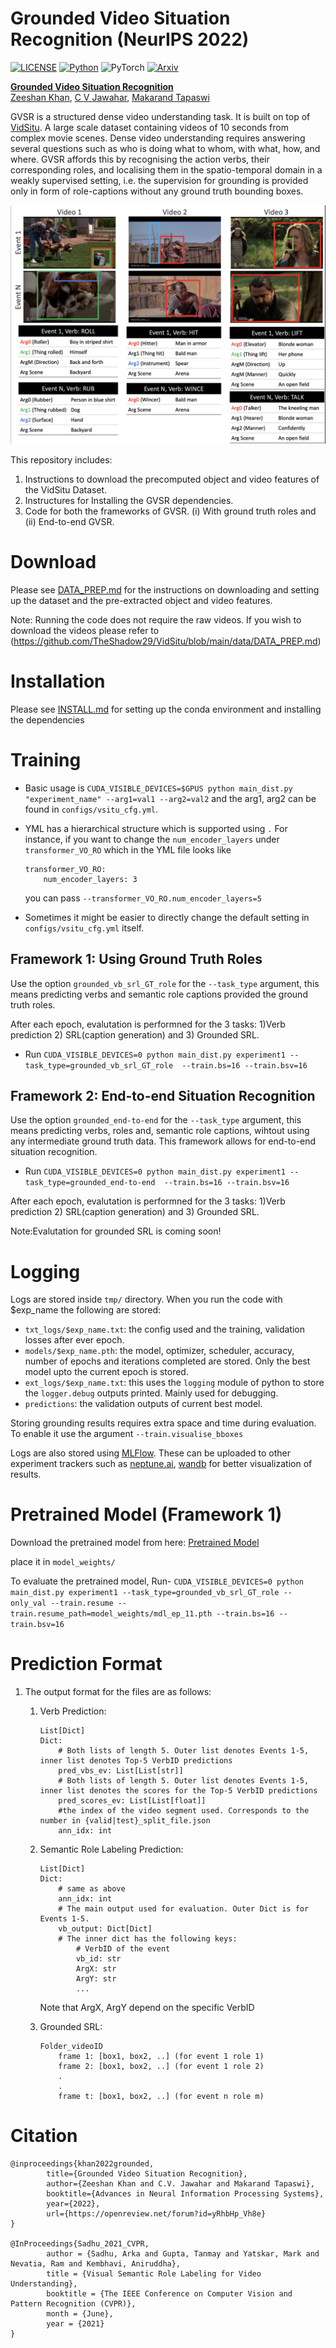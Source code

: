 # Grounded Video Situation Recognition (NeurIPS 2022)

[![LICENSE](https://img.shields.io/badge/license-MIT-green)](https://github.com/zeeshank95/GVSR/blob/master/LICENSE)
[![Python](https://img.shields.io/badge/python-3.6-blue)](https://www.python.org/)
![PyTorch](https://img.shields.io/badge/pytorch-1.5-yellow)
[![Arxiv](https://img.shields.io/badge/Arxiv-2210.10828-purple)](https://arxiv.org/abs/2210.10828)

**[Grounded Video Situation Recognition](https://arxiv.org/abs/2104.00990)**<br>
[Zeeshan Khan](https://zeeshank95.github.io), [C V Jawahar](https://faculty.iiit.ac.in/~jawahar/), [Makarand Tapaswi](https://makarandtapaswi.github.io)

GVSR is a structured dense video understanding task. It is built on top of [VidSitu](https://arxiv.org/abs/2104.00990). A large scale dataset containing videos of 10 seconds from complex movie scenes. Dense video understanding requires answering several questions such as who is doing what to whom, with what, how, and where. GVSR affords this by recognising the action verbs, their corresponding roles, and localising them in the spatio-temporal domain in a weakly supervised setting, i.e. the supervision for grounding is provided only in form of role-captions without any ground truth bounding boxes.

![](./media/teaser_GVSR.jpg)

This repository includes:

1. Instructions to download the precomputed object and video features of the VidSitu Dataset. 
2. Instructures for Installing the GVSR dependencies.
3. Code for both the frameworks of GVSR. (i) With ground truth roles and (ii) End-to-end GVSR.

# Download

Please see [DATA_PREP.md](./data/DATA_PREP.md) for the instructions on downloading and setting up the dataset and the pre-extracted object and video features. 

Note: Running the code does not require the raw videos. If you wish to download the videos please refer to (https://github.com/TheShadow29/VidSitu/blob/main/data/DATA_PREP.md)


# Installation

Please see [INSTALL.md](./INSTALL.md) for setting up the conda environment and installing the dependencies


# Training

- Basic usage is `CUDA_VISIBLE_DEVICES=$GPUS python main_dist.py "experiment_name" --arg1=val1 --arg2=val2` and the arg1, arg2 can be found in `configs/vsitu_cfg.yml`.

- YML has a hierarchical structure which is supported using `.`
    For instance, if you want to change the `num_encoder_layers` under `transformer_VO_RO` which in the YML file looks like
    ```
    transformer_VO_RO:
        num_encoder_layers: 3
    ```
    you can pass `--transformer_VO_RO.num_encoder_layers=5`

- Sometimes it might be easier to directly change the default setting in `configs/vsitu_cfg.yml` itself.

## Framework 1: Using Ground Truth Roles 

Use the option `grounded_vb_srl_GT_role` for the `--task_type` argument, this means predicting verbs and semantic role captions provided the ground truth roles.

After each epoch, evalutation is performned for the 3 tasks: 1)Verb prediction 2) SRL(caption generation) and 3) Grounded SRL. 

- Run `CUDA_VISIBLE_DEVICES=0 python main_dist.py experiment1 --task_type=grounded_vb_srl_GT_role  --train.bs=16 --train.bsv=16`

## Framework 2: End-to-end Situation Recognition

Use the option `grounded_end-to-end` for the `--task_type` argument, this means predicting verbs, roles and, semantic role captions, wihtout using any intermediate ground truth data. This framework allows for end-to-end situation recognition.

- Run `CUDA_VISIBLE_DEVICES=0 python main_dist.py experiment1 --task_type=grounded_end-to-end  --train.bs=16 --train.bsv=16`

After each epoch, evalutation is performned for the 3 tasks: 1)Verb prediction 2) SRL(caption generation) and 3) Grounded SRL.

Note:Evalutation for grounded SRL is coming soon!

# Logging

Logs are stored inside `tmp/` directory. When you run the code with $exp_name the following are stored:
- `txt_logs/$exp_name.txt`: the config used and the training, validation losses after ever epoch.
- `models/$exp_name.pth`: the model, optimizer, scheduler, accuracy, number of epochs and iterations completed are stored. Only the best model upto the current epoch is stored.
- `ext_logs/$exp_name.txt`: this uses the `logging` module of python to store the `logger.debug` outputs printed. Mainly used for debugging.
- `predictions`: the validation outputs of current best model.

Storing grounding results requires extra space and time during evaluation. To enable it use the argument `--train.visualise_bboxes`

Logs are also stored using [MLFlow](https://www.mlflow.org/docs/latest/tracking.html). These can be uploaded to other experiment trackers such as [neptune.ai](https://neptune.ai/), [wandb](https://wandb.ai/site) for better visualization of results.


# Pretrained Model (Framework 1)
Download the pretrained model from here: [Pretrained Model](https://iiitaphyd-my.sharepoint.com/:f:/g/personal/zeeshan_khan_research_iiit_ac_in/EgQ2dJbwo5lBqZcFa8tL9N0Br6UL_ecgYmskGzjJ47r2pA?e=Inga0L)

place it in `model_weights/`

To evaluate the pretrained model, Run- `CUDA_VISIBLE_DEVICES=0 python main_dist.py experiment1 --task_type=grounded_vb_srl_GT_role --only_val --train.resume --train.resume_path=model_weights/mdl_ep_11.pth --train.bs=16 --train.bsv=16`

# Prediction Format 

1. The output format for the files are as follows:

    1. Verb Prediction: 
        ```
        List[Dict]
        Dict:
            # Both lists of length 5. Outer list denotes Events 1-5, inner list denotes Top-5 VerbID predictions
            pred_vbs_ev: List[List[str]]
            # Both lists of length 5. Outer list denotes Events 1-5, inner list denotes the scores for the Top-5 VerbID predictions
            pred_scores_ev: List[List[float]]
            #the index of the video segment used. Corresponds to the number in {valid|test}_split_file.json
            ann_idx: int
        ```

    2. Semantic Role Labeling Prediction:
        ```
        List[Dict]
        Dict:
            # same as above
            ann_idx: int
            # The main output used for evaluation. Outer Dict is for Events 1-5.
            vb_output: Dict[Dict]
            # The inner dict has the following keys:
                # VerbID of the event
                vb_id: str
                ArgX: str
                ArgY: str
                ...
        ```
        Note that ArgX, ArgY depend on the specific VerbID

    3. Grounded SRL:
        ```
        Folder_videoID
            frame 1: [box1, box2, ..] (for event 1 role 1)
            frame 2: [box1, box2, ..] (for event 1 role 2)
            .
            .
            frame t: [box1, box2, ..] (for event n role m)
        ```

# Citation
```
@inproceedings{khan2022grounded,
        title={Grounded Video Situation Recognition},
        author={Zeeshan Khan and C.V. Jawahar and Makarand Tapaswi},
        booktitle={Advances in Neural Information Processing Systems},
        year={2022},
        url={https://openreview.net/forum?id=yRhbHp_Vh8e}
}

@InProceedings{Sadhu_2021_CVPR,
        author = {Sadhu, Arka and Gupta, Tanmay and Yatskar, Mark and Nevatia, Ram and Kembhavi, Aniruddha},
        title = {Visual Semantic Role Labeling for Video Understanding},
        booktitle = {The IEEE Conference on Computer Vision and Pattern Recognition (CVPR)},
        month = {June},
        year = {2021}
}
```
